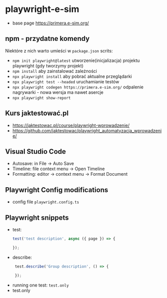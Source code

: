 # playwright-e-sim

- base page https://primera.e-sim.org/

## npm - przydatne komendy

Niektóre z nich warto umieści w `package.json` scrits:
- `npm init playwright@latest` utworzenie(inicjalizacja) projektu playwright (gdy tworzymy projekt)
- `npm install` aby zainstalować zależności
- `npx playwright install` aby pobrać aktualne przeglądarki
- `npx playwright test --headed` uruchamianie testów
- `npx playwright codegen https://primera.e-sim.org/` odpalenie nagrywarki - nowa wersja ma nawet asercje
- `npx playwright show-report`

## Kurs jaktestować.pl

- https://jaktestowac.pl/course/playwright-wprowadzenie/
- https://github.com/jaktestowac/playwright_automatyzacja_wprowadzenie/

## Visual Studio Code

- Autosave: in File -> Auto Save
- Timeline: file context menu -> Open Timeline
- Formatting: editor -> context menu -> Format Document

## Playwright Config modifications

- config file `playwright.config.ts`

## Playwright snippets
- test:
    ```javascript
    test('test description', async ({ page }) => {
    
    });
    ```
- describe:
    ```javascript
     test.describe('Group description', () => {

     });
    ```
- running one test: `test.only`
- test.only
